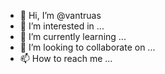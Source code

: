 - 👋 Hi, I’m @vantruas
- 👀 I’m interested in ...
- 🌱 I’m currently learning ...
- 💞️ I’m looking to collaborate on ...
- 📫 How to reach me ...

<!---
vantruas/vantruas is a ✨ special ✨ repository because its `README.md` (this file) appears on your GitHub profile.
You can click the Preview link to take a look at your changes.
--->
